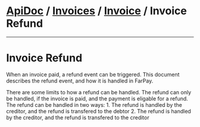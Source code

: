 # [ApiDoc](../README.md) / [Invoices](Invoices.md) / [Invoice](Invoice.md) / Invoice Refund

-----------------

# Invoice Refund

When an invoice paid, a refund event can be triggered. This document describes the refund event, 
and how it is handled in FarPay.

There are some limits to how a refund can be handled. The refund can only be handled, if the invoice is paid,
and the payment is eligable for a refund. The refund can be handled in two ways:
    1. The refund is handled by the creditor, and the refund is transfered to the debtor
    2. The refund is handled by the creditor, and the refund is transfered to the creditor